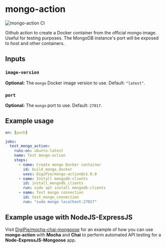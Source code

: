 # mongo-action

![mongo-action CI](https://github.com/DigiPie/mongo-action/workflows/mongo-action%20CI/badge.svg)

Github action to create a Docker container from the official mongo image. Useful for testing purposes. The MongoDB instance's port will be exposed to host and other containers.

## Inputs

### `image-version`

**Optional:** The `mongo` Docker image version to use. Default: `"latest"`.

### `port`

**Optional:** The `mongo` port to use. Default: `27017`.

## Example usage

```yaml
on: [push]

jobs:
  test_mongo_action:
    runs-on: ubuntu-latest
    name: Test mongo-action
    steps:
      - name: Create mongo Docker container
        id: build_mongo_docker
        uses: DigiPie/mongo-action@v1.0.0
      - name: Install mongodb-clients
        id: install_mongodb_clients
        run: sudo apt install mongodb-clients
      - name: Test mongo connection
        id: test_mongo_connection
        run: "sudo mongo localhost:27017"
```

## Example usage with NodeJS-ExpressJS
Visit [DigiPie/mocha-chai-mongoose](https://github.com/DigiPie/mocha-chai-mongoose) for an example of how you can use **mongo-action** with **Mocha** and **Chai** to perform automated API testing for a **Node-ExpressJS-Mongoose** app.
